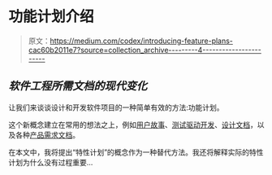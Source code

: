 # 功能计划介绍

> 原文：<https://medium.com/codex/introducing-feature-plans-cac60b2011e7?source=collection_archive---------4----------------------->

## *软件工程所需文档的现代变化*

让我们来谈谈设计和开发软件项目的一种简单有效的方法:功能计划。

这个新概念建立在常用的想法之上，例如[用户故事](https://www.atlassian.com/agile/project-management/user-stories)、[测试驱动开发](https://www.guru99.com/test-driven-development.html)、[设计文档](https://blog.prototypr.io/software-documentation-types-and-best-practices-1726ca595c7f)，以及各种[产品需求文档](https://www.nuclino.com/articles/product-requirements-document)。

在本文中，我将提出“特性计划”的概念作为一种替代方法。我还将解释实际的特性计划为什么没有过程重要…